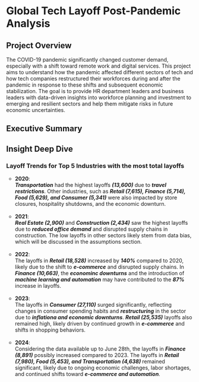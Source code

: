 

# Global Tech Layoff Post-Pandemic Analysis

## Project Overview
The COVID-19 pandemic significantly changed customer demand, especially with a shift toward remote work and digital services. This project aims to understand how the pandemic affected different sectors of tech and how tech companies restructured their workforces during and after the pandemic in response to these shifts and subsequent economic stabilization. The goal is to provide HR department leaders and business leaders with data-driven insights into workforce planning and investment to emerging and resilient sectors and help them mitigate risks in future economic uncertainties.

## Executive Summary

## Insight Deep Dive
### Layoff Trends for Top 5 Industries with the most total layoffs

  
<ul style="list-style-type: circle; font-weight: light;">
  <li>
  <strong>2020</strong>: <br/>
  <strong><em>Transportation</strong></em> had the highest layoffs <strong><em>(13,600)</strong></em> due to <strong><em>travel restrictions</strong></em>. Other industries, such as <strong><em>Retail (7,615),      Finance (5,714), Food (5,629), and Consumer (5,341)</strong></em> were also impacted by store closures, hospitality shutdowns, and the economic downturn.
  </li>
  <br/>
  
  <li>
  <strong>2021</strong>: <br/>
  <strong><em>Real Estate (2,900)</strong></em> and <strong><em>Construction (2,434)</strong></em> saw the highest layoffs due to <strong><em>reduced office demand</em></strong> and disrupted supply chains in       construction. The low layoffs in other sectors likely stem from data bias, which will be discussed in the assumptions section.
  </li>
  <br/>
  
  <li>
  <strong>2022</strong>: <br/>
  The layoffs in <strong><em>Retail (18,528)</strong></em> increased by <strong><em>140%</strong></em> compared to 2020, likely due to the shift to <strong><em>e-commerce</em></strong> and disrupted supply          chains. In <strong><em>Finance (10,663)</strong></em>, the <strong><em>econominc downturns</strong></em> and the introduction of <strong><em>machine learning and automation</strong></em> may have contributed to   the <strong><em>87%</strong></em> increase in layoffs.
  </li>
  <br/>  
  
  <li>
  <strong>2023</strong>: <br/>
  The layoffs in <strong><em>Consumer (27,110)</strong></em> surged significantly, reflecting changes in consumer spending habits and <strong><em>restructuring</strong></em> in the sector due to <strong>            <em>inflationa and economic downturns</strong></em>. <strong><em>Retail (25,535)</strong></em> layoffs also remained high, likely driven by continued growth in <strong><em>e-commerce</strong></em> and shifts      in shopping behaviors.
  </li>
  <br/>

  <li>
  <strong>2024</strong>: <br/>
  Considering the data available up to June 28th, the layoffs in <strong><em>Finance (8,891)</strong></em> possibly increased compared to 2023. The layoffs in <strong><em>Retail (7,980), Food (5,453), and           Transportation (4,638) </strong></em> remained significant, likely due to ongoing economic challenges, labor shortages, and continued shifts toward <strong><em>e-commerce and automation</strong></em>.
  </li>
  </ul>

